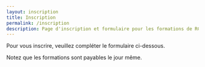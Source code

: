 ```yaml
---
layout: inscription
title: Inscription
permalink: /inscription
description: Page d'inscription et formulaire pour les formations de RCR/DEA.
---
```

Pour vous inscrire, veuillez compléter le formulaire ci-dessous.

Notez que les formations sont payables le jour même.
